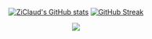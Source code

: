 

<!--

### Hi there 👋


**ZiClaud/ZiClaud** is a ✨ _special_ ✨ repository because its `README.md` (this file) appears on your GitHub profile.

Here are some ideas to get you started:

- 🔭 I’m currently working on ...
- 🌱 I’m currently learning ...
- 👯 I’m looking to collaborate on ..
- 🤔 I’m looking for help with ...
- 💬 Ask me about ...
- 📫 How to reach me: ...
- 😄 Pronouns: ...
- ⚡ Fun fact: ...

![GitHub Stats](https://github-readme-stats.vercel.app/api?username=ZiClaud&show_icons=true&theme=github-dark-blue&hide_border=true)

[![trophy](https://github-profile-trophy.vercel.app/?username=ZiClaud)](https://github.com/ryo-ma/github-profile-trophy)





# 💻 Tech Stack:
![C](https://img.shields.io/badge/c-%2300599C.svg?style=flat&logo=c&logoColor=white) ![Dart](https://img.shields.io/badge/dart-%230175C2.svg?style=flat&logo=dart&logoColor=white) ![Java](https://img.shields.io/badge/java-%23ED8B00.svg?style=flat&logo=java&logoColor=white) ![Python](https://img.shields.io/badge/python-3670A0?style=flat&logo=python&logoColor=ffdd54) ![MySQL](https://img.shields.io/badge/mysql-%2300f.svg?style=flat&logo=mysql&logoColor=white) ![MicrosoftSQLServer](https://img.shields.io/badge/Microsoft%20SQL%20Sever-CC2927?style=flat&logo=microsoft%20sql%20server&logoColor=white) ![SQLite](https://img.shields.io/badge/sqlite-%2307405e.svg?style=flat&logo=sqlite&logoColor=white) ![Adobe Illustrator](https://img.shields.io/badge/adobeillustrator-%23FF9A00.svg?style=flat&logo=adobeillustrator&logoColor=white) ![Adobe Photoshop](https://img.shields.io/badge/adobephotoshop-%2331A8FF.svg?style=flat&logo=adobephotoshop&logoColor=white)
# 📊 GitHub Stats:
![](https://github-readme-stats.vercel.app/api?username=ZiClaud&theme=nord&hide_border=false&include_all_commits=true&count_private=true)<br/>
![](https://github-readme-streak-stats.herokuapp.com/?user=ZiClaud&theme=nord&hide_border=false)<br/>
![](https://github-readme-stats.vercel.app/api/top-langs/?username=ZiClaud&theme=nord&hide_border=false&include_all_commits=true&count_private=true&layout=compact)

## 🏆 GitHub Trophies
![](https://github-profile-trophy.vercel.app/?username=ZiClaud&theme=dark_dimmed&no-frame=false&no-bg=false&margin-w=4)

### ✍️ Random Dev Quote
![](https://quotes-github-readme.vercel.app/api?type=horizontal&theme=dark)
-->

<div id="stats" align="center">

[![ZiClaud's GitHub stats](https://github-readme-stats.vercel.app/api?username=ZiClaud&show_icons=true&theme=github_dark&hide_border=true&include_all_commits=false)](https://github.com/anuraghazra/github-readme-stats)
[![GitHub Streak](http://github-readme-streak-stats.herokuapp.com?user=ZiClaud&show_icons=true&theme=github-dark-blue&hide_border=true&date_format=j%20M%5B%20Y%5D)](https://git.io/streak-stats)

[![](https://visitcount.itsvg.in/api?id=ZiClaud&label=Profile%20Views&color=12&icon=5&pretty=true)](https://visitcount.itsvg.in)
</div>

<!-- Proudly created with GPRM ( https://gprm.itsvg.in ) -->
